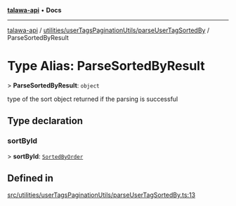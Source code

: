 [**talawa-api**](../../../../README.md) • **Docs**

***

[talawa-api](../../../../modules.md) / [utilities/userTagsPaginationUtils/parseUserTagSortedBy](../README.md) / ParseSortedByResult

# Type Alias: ParseSortedByResult

\> **ParseSortedByResult**: `object`

type of the sort object returned if the parsing is successful

## Type declaration

### sortById

\> **sortById**: [`SortedByOrder`](../../../../types/generatedGraphQLTypes/type-aliases/SortedByOrder.md)

## Defined in

[src/utilities/userTagsPaginationUtils/parseUserTagSortedBy.ts:13](https://github.com/PalisadoesFoundation/talawa-api/blob/92443bb6a5ff3ed66457149a509401986a82e570/src/utilities/userTagsPaginationUtils/parseUserTagSortedBy.ts#L13)
